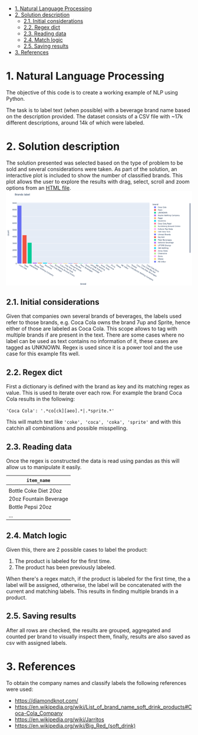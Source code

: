 - [1. Natural Language Processing](#1-natural-language-processing)
- [2. Solution description](#2-solution-description)
  - [2.1. Initial considerations](#21-initial-considerations)
  - [2.2. Regex dict](#22-regex-dict)
  - [2.3. Reading data](#23-reading-data)
  - [2.4. Match logic](#24-match-logic)
  - [2.5. Saving results](#25-saving-results)
- [3. References](#3-references)

# 1. Natural Language Processing
The objective of this code is to create a working example of NLP using Python.

The task is to label text (when possible) with a beverage brand name based on the description provided.
The dataset consists of a CSV file with ~17k different descriptions, around 14k of which were labeled.

# 2. Solution description
The solution presented was selected based on the type of problem to be sold and several considerations were taken.
As part of the solution, an interactive plot is included to show the number of classified brands. This plot allows the user to explore the results with drag, select, scroll and zoom options from an [HTML file](report.html).
![alt text](report.png "Results")

## 2.1. Initial considerations
Given that companies own several brands of beverages, the labels used refer to those brands, e.g. Coca Cola owns the brand 7up and Sprite, hence either of those are labeled as Coca Cola.
This scope allows to tag with multiple brands if are present in the text.
There are some cases where no label can be used as text contains no information of it, these cases are tagged as UNKNOWN.
Regex is used since it is a power tool and the use case for this example fits well.

## 2.2. Regex dict
First a dictionary is defined with the brand as key and its matching regex as value. This is used to iterate over each row.
For example the brand Coca Cola results in the following:

`'Coca Cola': '.*co[ck][aeo].*|.*sprite.*'`

This will match text like `'coke', 'coca', 'coka', 'sprite'` and with this catchin all combinations and possible misspelling.

## 2.3. Reading data
Once the regex is constructed the data is read using pandas as this will allow us to manipulate it easily.

|`item_name`|
|---|
||Bottle Coke Classic 20oz
|Bottle Coke Diet 20oz|
|20oz Fountain Beverage|
|Bottle Pepsi 20oz|
|...|

## 2.4. Match logic
Given this, there are 2 possible cases to label the product:

1. The product is labeled for the first time.
2. The product has been previously labeled.

When there's a regex match, if the product is labeled for the first time, the a label will be assigned, otherwise, the label will be concatenated with the current and matching labels. This results in finding multiple brands in a product.

## 2.5. Saving results
After all rows are checked, the results are grouped, aggregated and counted per brand to visually inspect them, finally, results are also saved as csv with assigned labels.

# 3. References
To obtain the company names and classify labels the following references were used:

  - https://diamondknot.com/
  - https://en.wikipedia.org/wiki/List_of_brand_name_soft_drink_products#Coca-Cola_Company
  - https://en.wikipedia.org/wiki/Jarritos
  - https://en.wikipedia.org/wiki/Big_Red_(soft_drink)
